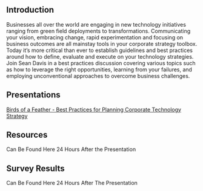 ## Introduction
Businesses all over the world are engaging in new technology initiatives ranging from green field deployments to transformations. Communicating your vision, embracing change, rapid experimentation and focusing on business outcomes are all mainstay tools in your corporate strategy toolbox. Today it’s more critical than ever to establish guidelines and best practices around how to define, evaluate and execute on your technology strategies. Join Sean Davis in a best practices discussion covering various topics such as how to leverage the right opportunities, learning from your failures, and employing unconventional approaches to overcome business challenges.

## Presentations
[Birds of a Feather - Best Practices for Planning Corporate Technology Strategy](Birds_of_a_Feather.pdf)

## Resources
Can Be Found Here 24 Hours After the Presentation

## Survey Results
Can Be Found Here 24 Hours After The Presentation
